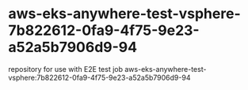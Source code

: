 # aws-eks-anywhere-test-vsphere-7b822612-0fa9-4f75-9e23-a52a5b7906d9-94
repository for use with E2E test job aws-eks-anywhere-test-vsphere:7b822612-0fa9-4f75-9e23-a52a5b7906d9-94
